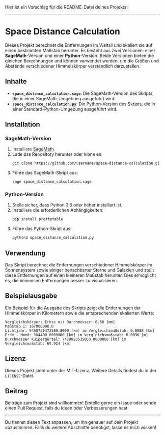 Hier ist ein Vorschlag für die README-Datei deines Projekts:

---

# Space Distance Calculation

Dieses Projekt berechnet die Entfernungen im Weltall und skaliert sie auf einen bestimmten Maßstab herunter. Es besteht aus zwei Versionen: einer **SageMath**-Version und einer **Python**-Version. Beide Versionen bieten die gleichen Berechnungen und können verwendet werden, um die Größen und Abstände verschiedener Himmelskörper verständlich darzustellen.

## Inhalte

- **`space_distance_calculation.sage`**: Die SageMath-Version des Skripts, die in einer SageMath-Umgebung ausgeführt wird.
- **`space_distance_calculation.py`**: Die Python-Version des Skripts, die in einer Standard-Python-Umgebung ausgeführt wird.

## Installation

### SageMath-Version

1. Installiere [SageMath](https://www.sagemath.org/).
2. Lade das Repository herunter oder klone es:
   ```bash
   git clone https://github.com/username/space-distance-calculation.git
   ```
3. Führe das SageMath-Skript aus:
   ```bash
   sage space_distance_calculation.sage
   ```

### Python-Version

1. Stelle sicher, dass Python 3.6 oder höher installiert ist.
2. Installiere die erforderlichen Abhängigkeiten:
   ```bash
   pip install prettytable
   ```
3. Führe das Python-Skript aus:
   ```bash
   python3 space_distance_calculation.py
   ```

## Verwendung

Das Skript berechnet die Entfernungen verschiedener Himmelskörper im Sonnensystem sowie einiger benachbarter Sterne und Galaxien und stellt diese Entfernungen auf einen kleineren Maßstab herunter. Dies ermöglicht es, die immensen Entfernungen besser zu visualisieren.

## Beispielausgabe

Ein Beispiel für die Ausgabe des Skripts zeigt die Entfernungen der Himmelskörper in Kilometern sowie die entsprechenden skalierten Werte:

```
Vergleichskörper: Erbse mit Durchmesser: 6.50 [mm]
Maßstab 1: 107000000.0
Lichtjahr: 9460730472580.8000 [km] im Vergleichsmaßstab: 0.0888 [km]
Erde - Mond: 384400.0000000 [km] im Vergleichsmaßstab: 0.0036 [m]
Durchmesser Kuipergürtel: 7479893535000.0000000 [km] im Vergleichsmaßstab: 69.924 [km]
```

## Lizenz

Dieses Projekt steht unter der MIT-Lizenz. Weitere Details findest du in der `LICENSE`-Datei.

## Beitrag

Beiträge zum Projekt sind willkommen! Erstelle gerne ein Issue oder sende einen Pull Request, falls du Ideen oder Verbesserungen hast.

---

Du kannst diesen Text anpassen, um ihn genauer auf dein Projekt abzustimmen. Falls du weitere Abschnitte benötigst, lasse es mich wissen!
